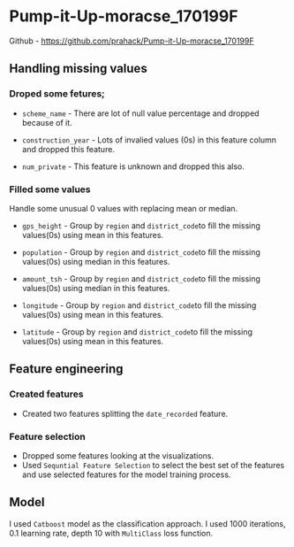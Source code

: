 # Pump-it-Up-moracse_170199F
 Github - https://github.com/prahack/Pump-it-Up-moracse_170199F


## Handling missing values
### Droped some fetures;

* `scheme_name` - There are lot of null value percentage and dropped because of it.

* `construction_year` - Lots of invalied values (0s) in this feature column and dropped this feature.

* `num_private` - This feature is unknown and dropped this also.


### Filled some values

Handle some unusual 0 values with replacing mean or median. 

* `gps_height` - Group by `region` and `district_code`to fill the missing values(0s) using mean in this features.

* `population` - Group by `region` and `district_code`to fill the missing values(0s) using median in this features.

* `amount_tsh` - Group by `region` and `district_code`to fill the missing values(0s) using median in this features.

* `longitude` - Group by `region` and `district_code`to fill the missing values(0s) using mean in this features.

* `latitude` - Group by `region` and `district_code`to fill the missing values(0s) using mean in this features.


## Feature engineering

### Created features
* Created two features splitting the `date_recorded` feature.
### Feature selection
* Dropped some features looking at the visualizations.
* Used `Sequntial Feature Selection` to select the best set of the features and use selected features for the model training process.

## Model 

I used `Catboost` model as the classification approach. I used 1000 iterations, 0.1 learning rate, depth 10 with `MultiClass` loss function.